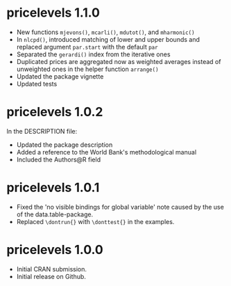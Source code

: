 # pricelevels 1.1.0

* New functions `mjevons()`, `mcarli()`, `mdutot()`, and `mharmonic()`
* In `nlcpd()`, introduced matching of lower and upper bounds and replaced argument `par.start` with the default `par`
* Separated the `gerardi()` index from the iterative ones
* Duplicated prices are aggregated now as weighted averages instead of unweighted ones in the helper function `arrange()`
* Updated the package vignette
* Updated tests

# pricelevels 1.0.2

In the DESCRIPTION file:

* Updated the package description
* Added a reference to the World Bank's methodological manual 
* Included the Authors@R field

# pricelevels 1.0.1

* Fixed the 'no visible bindings for global variable' note caused by the use of the data.table-package.
* Replaced `\dontrun{}` with `\donttest{}` in the examples.

# pricelevels 1.0.0

* Initial CRAN submission.
* Initial release on Github.
